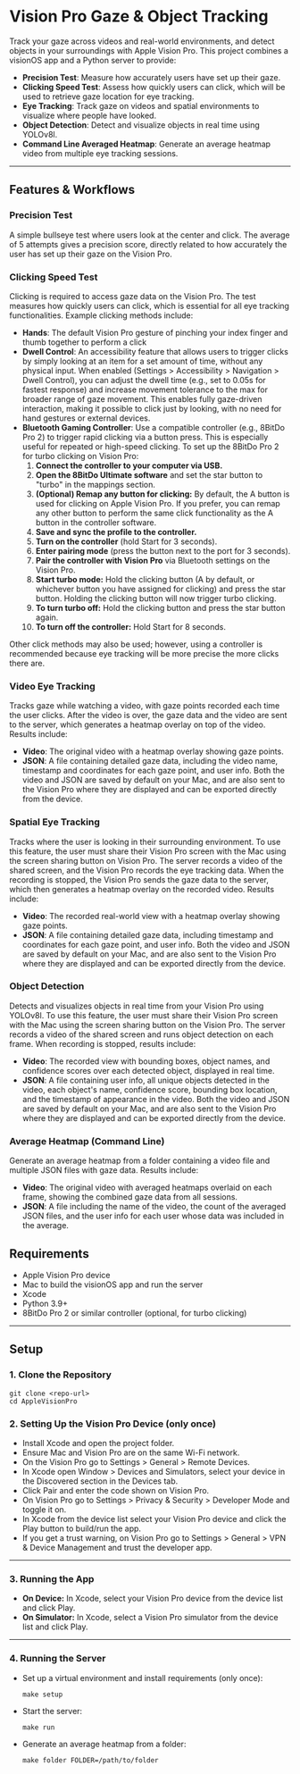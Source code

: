 # Vision Pro Gaze & Object Tracking

Track your gaze across videos and real-world environments, and detect objects in your surroundings with Apple Vision Pro. This project combines a visionOS app and a Python server to provide:

- **Precision Test**: Measure how accurately users have set up their gaze.
- **Clicking Speed Test**: Assess how quickly users can click, which will be used to retrieve gaze location for eye tracking.
- **Eye Tracking**: Track gaze on videos and spatial environments to visualize where people have looked.
- **Object Detection**: Detect and visualize objects in real time using YOLOv8l.
- **Command Line Averaged Heatmap**: Generate an average heatmap video from multiple eye tracking sessions.

---

## Features & Workflows

### Precision Test
A simple bullseye test where users look at the center and click. The average of 5 attempts gives a precision score, directly related to how accurately the user has set up their gaze on the Vision Pro.

### Clicking Speed Test
Clicking is required to access gaze data on the Vision Pro. The test measures how quickly users can click, which is essential for all eye tracking functionalities. Example clicking methods include:

- **Hands**: The default Vision Pro gesture of pinching your index finger and thumb together to perform a click
- **Dwell Control**: An accessibility feature that allows users to trigger clicks by simply looking at an item for a set amount of time, without any physical input. When enabled (Settings > Accessibility > Navigation > Dwell Control), you can adjust the dwell time (e.g., set to 0.05s for fastest response) and increase movement tolerance to the max for broader range of gaze movement. This enables fully gaze-driven interaction, making it possible to click just by looking, with no need for hand gestures or external devices.
- **Bluetooth Gaming Controller**: Use a compatible controller (e.g., 8BitDo Pro 2) to trigger rapid clicking via a button press. This is especially useful for repeated or high-speed clicking. To set up the 8BitDo Pro 2 for turbo clicking on Vision Pro:
  1. **Connect the controller to your computer via USB.**
  2. **Open the 8BitDo Ultimate software** and set the star button to "turbo" in the mappings section.
  3. **(Optional) Remap any button for clicking:** By default, the A button is used for clicking on Apple Vision Pro. If you prefer, you can remap any other button to perform the same click functionality as the A button in the controller software.
  4. **Save and sync the profile to the controller.**
  5. **Turn on the controller** (hold Start for 3 seconds).
  6. **Enter pairing mode** (press the button next to the port for 3 seconds).
  7. **Pair the controller with Vision Pro** via Bluetooth settings on the Vision Pro.
  8. **Start turbo mode:** Hold the clicking button (A by default, or whichever button you have assigned for clicking) and press the star button. Holding the clicking button will now trigger turbo clicking.
  9. **To turn turbo off:** Hold the clicking button and press the star button again.
  10. **To turn off the controller:** Hold Start for 8 seconds.

Other click methods may also be used; however, using a controller is recommended because eye tracking will be more precise the more clicks there are.

### Video Eye Tracking
Tracks gaze while watching a video, with gaze points recorded each time the user clicks. After the video is over, the gaze data and the video are sent to the server, which generates a heatmap overlay on top of the video. Results include:
- **Video**: The original video with a heatmap overlay showing gaze points.
- **JSON**: A file containing detailed gaze data, including the video name, timestamp and coordinates for each gaze point, and user info.
Both the video and JSON are saved by default on your Mac, and are also sent to the Vision Pro where they are displayed and can be exported directly from the device.

### Spatial Eye Tracking
Tracks where the user is looking in their surrounding environment. To use this feature, the user must share their Vision Pro screen with the Mac using the screen sharing button on Vision Pro. The server records a video of the shared screen, and the Vision Pro records the eye tracking data. When the recording is stopped, the Vision Pro sends the gaze data to the server, which then generates a heatmap overlay on the recorded video. Results include:
- **Video**: The recorded real-world view with a heatmap overlay showing gaze points.
- **JSON**: A file containing detailed gaze data, including timestamp and coordinates for each gaze point, and user info.
Both the video and JSON are saved by default on your Mac, and are also sent to the Vision Pro where they are displayed and can be exported directly from the device.

### Object Detection
Detects and visualizes objects in real time from your Vision Pro using YOLOv8l. To use this feature, the user must share their Vision Pro screen with the Mac using the screen sharing button on the Vision Pro. The server records a video of the shared screen and runs object detection on each frame. When recording is stopped, results include:
- **Video**: The recorded view with bounding boxes, object names, and confidence scores over each detected object, displayed in real time.
- **JSON**: A file containing  user info, all unique objects detected in the video, each object's name, confidence score, bounding box location, and the timestamp of appearance in the video.
Both the video and JSON are saved by default on your Mac, and are also sent to the Vision Pro where they are displayed and can be exported directly from the device.

### Average Heatmap (Command Line)
Generate an average heatmap from a folder containing a video file and multiple JSON files with gaze data.
Results include:
- **Video**: The original video with averaged heatmaps overlaid on each frame, showing the combined gaze data from all sessions.
- **JSON**: A file including the name of the video, the count of the averaged JSON files, and the user info for each user whose data was included in the average.

## Requirements
- Apple Vision Pro device
- Mac to build the visionOS app and run the server
- Xcode
- Python 3.9+
- 8BitDo Pro 2 or similar controller (optional, for turbo clicking)

---

## Setup

### 1. Clone the Repository
```
git clone <repo-url>
cd AppleVisionPro
```

### 2. Setting Up the Vision Pro Device (only once)
- Install Xcode and open the project folder.
- Ensure Mac and Vision Pro are on the same Wi-Fi network.
- On the Vision Pro go to Settings > General > Remote Devices.
- In Xcode open Window > Devices and Simulators, select your device in the Discovered section in the Devices tab.
- Click Pair and enter the code shown on Vision Pro.
- On Vision Pro go to Settings > Privacy & Security > Developer Mode and toggle it on.
- In Xcode from the device list select your Vision Pro device and click the Play button to build/run the app.
- If you get a trust warning, on Vision Pro go to Settings > General > VPN & Device Management and trust the developer app.

---

### 3. Running the App
- **On Device:** In Xcode, select your Vision Pro device from the device list and click Play.
- **On Simulator:** In Xcode, select a Vision Pro simulator from the device list and click Play.

---

### 4. Running the Server
- Set up a virtual environment and install requirements (only once):
  ```
  make setup
  ```
- Start the server:
  ```
  make run
  ```
- Generate an average heatmap from a folder:
  ```
  make folder FOLDER=/path/to/folder
  ```